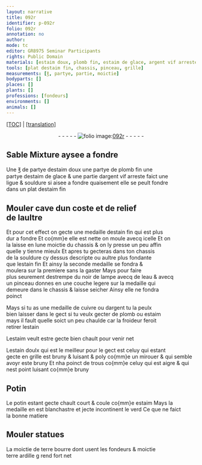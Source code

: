 ```yaml
---
layout: narrative
title: 092r
identifier: p-092r
folio: 092r
annotation: no
author:
mode: tc
editor: GR8975 Seminar Participants
rights: Public Domain
materials: [estaim doux, plomb fin, estaim de glace, argent vif arreste, souldure, estaim fin, estain fin, noir de lampe, eau, cuivre, argent, plomb, estaim, estain, estain doulx, Potin, potin, terre bourre dont usent les fondeurs, terre ardille]
tools: [plat destaim fin, chassis, pinceau, grille]
measurements: [℥, partye, partie, moictie]
bodyparts: []
places: []
plants: []
professions: [fondeurs]
environments: []
animals: []
---
```


<p><a href="{{ site.baseurl }}/diplomatic/" target="_blank">[TOC]</a> | <a href="{{ site.baseurl }}/texts/p-092r_tl/">[translation]</a></p><div class="folio" align="center">- - - - - <a href="http://gallica.bnf.fr/ark:/12148/btv1b10500001g/f189.image" target="_blank"><img src="https://cu-mkp.github.io/2017-workshop-edition/assets/photo-icon.png" alt="folio image: " style="display:inline-block; margin-bottom:-3px;"/>092r</a> - - - - - </div>  
  

## <span class="del">Sable</span> Mixture aysee a fondre

 
Une <span class="del"><span class="ms">℥</span> de</span> <span class="ms">partye</span> d<span class="m">estaim doux</span> une <span class="ms">partye</span> de <span class="m">plomb fin</span> une<br/> <span class="ms">partye</span> d<span class="m">estaim de glace</span> & une <span class="ms">partie</span> d<span class="m">argent vif arreste</span> faict une<br/> ligue & <span class="m">souldure</span> si aisee a fondre quaisement elle se peult fondre<br/> dans un <span class="tl">plat d<span class="m">estaim fin</span></span>
 
 
  

## Mouler cave dun coste et de relief<br/> de laultre

 
Et pour cet effect on gecte une medaille d<span class="m">estain fin</span> qui est plus<br/> dur a fondre Et co{mm}e elle est nette on moule avecq icelle Et on<br/> la laisse en lune moictie du <span class="tl">chassis</span> & on ly presse un peu affin<br/> quelle y tienne mieulx Et apres tu gecteras dans ton <span class="tl">chassis</span><br/> de la <span class="m">souldure</span> cy dessus descripte ou aultre plus fondante<br/> que l<span class="m">estain fin</span> Et ainsy la seconde medaille se fondra &<br/> moulera sur la premiere sans la gaster Mays pour faire<br/> plus seurement destrempe du <span class="m">noir de lampe</span> avecq de l<span class="m">eau</span> & avecq<br/> un <span class="tl">pinceau</span> donnes en une couche legere sur la medaille qui<br/> demeure dans le <span class="tl">chassis</span> & laisse seicher Ainsy elle ne fondra<br/> poinct
 
Mays si tu as une medaille de <span class="m">cuivre</span> ou d<span class="m">argent</span> tu la peulx<br/> bien laisser dans le gect si tu veulx gecter de <span class="m">plomb</span> ou <span class="m">estaim</span><br/> mays il fault quelle soict un peu chaulde car la froideur feroit<br/> retirer l<span class="m">estain</span>
 
L<span class="m">estaim</span> veult estre gecte bien chault pour venir net
 
L<span class="m">estain doulx</span> qui est le meilleur pour le gect est celuy qui estant<br/> gecte en <span class="tl">grille</span> est <span class="del">bruny &</span> luisant & poly co{mm}e un mirouer & qui semble<br/> avoyr este bruny Et nha poinct de trous co{mm}e celuy qui est aigre & qui<br/> nest point luisant co{mm}e bruny
 
 
  

## <span class="m">Potin</span>

 
Le <span class="m">potin</span> estant gecte chault court & coule co{mm}e <span class="m">estaim</span> Mays la<br/> medaille en est blanchastre et jecte incontinent le verd Ce que ne faict<br/> la bonne matiere
 
 
  

## Mouler statues

 
La <span class="ms">moictie</span> de <span class="m">terre bourre dont usent les <span class="pro">fondeurs</span></span> & <span class="ms">moictie</span><br/> <span class="m">terre ardille</span> <span class="del">g</span> rend fort net
 
